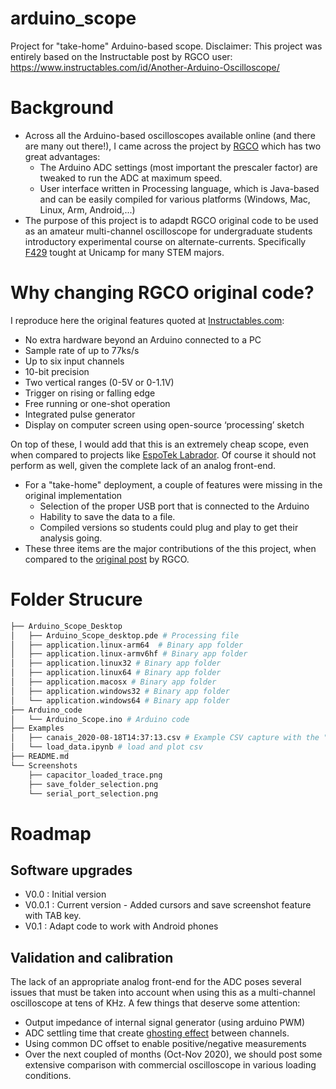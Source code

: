 # arduino_scope
Project for "take-home" Arduino-based scope.
Disclaimer: This project was entirely based on the Instructable post by RGCO user: https://www.instructables.com/id/Another-Arduino-Oscilloscope/

# Background
* Across all the Arduino-based oscilloscopes available online (and there are many out there!), I came across the project by [RGCO](https://www.instructables.com/id/Another-Arduino-Oscilloscope/) which has two great advantages: 
  * The Arduino ADC settings (most important the prescaler factor) are tweaked to run the ADC at maximum speed.
  * User interface written in Processing language, which is Java-based and can be easily compiled for various platforms (Windows, Mac, Linux, Arm, Android,...)
* The purpose of this project is to adapdt RGCO original code to be used as an amateur multi-channel oscilloscope for undergraduate students introductory experimental course on alternate-currents. Specifically [F429](https://www.dac.unicamp.br/sistemas/catalogos/grad/catalogo2020/coordenadorias/0029/0029.html#F%20429) tought at Unicamp for many STEM majors.
# Why changing RGCO original code? 
I reproduce here the original features quoted at [Instructables.com]( https://www.instructables.com/id/Another-Arduino-Oscilloscope/):
  * No extra hardware beyond an Arduino connected to a PC
  * Sample rate of up to 77ks/s
  * Up to six input channels
  * 10-bit precision
  * Two vertical ranges (0-5V or 0-1.1V)
  * Trigger on rising or falling edge
  * Free running or one-shot operation
  * Integrated pulse generator
  * Display on computer screen using open-source ‘processing’ sketch
  
On top of these, I would add that this is an extremely cheap scope, even when compared to projects like [EspoTek Labrador](https://github.com/EspoTek/Labrador). Of course it should not perform as well, given the complete lack of an analog front-end.
* For a "take-home" deployment, a couple of features were missing in the original implementation
  * Selection of the proper USB port that is connected to the Arduino
  * Hability to save the data to a file.
  * Compiled versions so students could plug and play to get their analysis going.
* These three items are the major contributions of the this project, when compared to the [original post](https://www.instructables.com/id/Another-Arduino-Oscilloscope/) by RGCO.
# Folder Strucure
```bash
├── Arduino_Scope_Desktop 
│   ├── Arduino_Scope_desktop.pde # Processing file
│   ├── application.linux-arm64  # Binary app folder
│   ├── application.linux-armv6hf # Binary app folder
│   ├── application.linux32 # Binary app folder
│   ├── application.linux64 # Binary app folder
│   ├── application.macosx # Binary app folder
│   ├── application.windows32 # Binary app folder
│   └── application.windows64 # Binary app folder
├── Arduino_code
│   └── Arduino_Scope.ino # Arduino code 
├── Examples
│   ├── canais_2020-08-18T14:37:13.csv # Example CSV capture with the "save" button
│   └── load_data.ipynb # load and plot csv
├── README.md
└── Screenshots
    ├── capacitor_loaded_trace.png
    ├── save_folder_selection.png
    └── serial_port_selection.png
```
# Roadmap
## Software upgrades
* V0.0 : Initial version
* V0.0.1 : Current version - Added cursors and save screenshot feature with TAB key.
* V0.1 : Adapt code to work with Android phones
## Validation and calibration
The lack of an appropriate analog front-end for the ADC poses several issues that must be taken into account when using this as a multi-channel oscilloscope at tens of KHz. A few things that deserve some attention:
   * Output impedance of internal signal generator (using arduino PWM)
   * ADC settling time that create [ghosting effect](https://knowledge.ni.com/KnowledgeArticleDetails?id=kA00Z0000019KzzSAE&l=en-US) between channels.
   * Using common DC offset to enable positive/negative measurements
   * Over the next coupled of months (Oct-Nov 2020), we should post some extensive comparison with commercial oscilloscope in various loading conditions.
  
